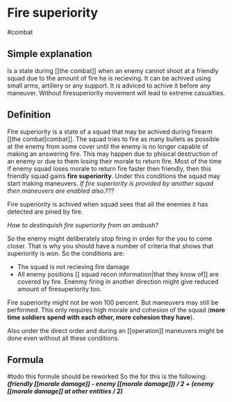 # Fire superiority
#combat
## Simple explanation
Is a state during [[the combat]] when an enemy cannot shoot at a friendly squad due to the amount of fire he is recieving. It can be achived using small arms, artillery or any support.
It is adviced to achive it before any maneuver.
Without firesuperiority movement will lead to extreme casualties.

## Definition
FIre superiority is a state of a squad that may be achived during firearm [[the combat|combat]]. The squad tries to fire as many bullets as possible at the enemy from some cover until the enemy is no longer capable of making an answering fire. This may happen due to phisical destruction of an enemy or due to them losing their morale to return fire. 
Most of the time if enemy squad loses morale to return fire faster then friendly, then this friendly squad gains **fire superiority**. Under this conditions the squad may start making maneuvers.
*If fire superiority is provided by another squad then maneuvers are enabled also.???*

Fire superiority is achived when squad sees that all the enemies it has detected are pined by fire.

*How to destinquish fire superiority from an ambush?*

So the enemy might deliberately stop firing in order for the you to come closer.
That is why you should have a number of criteria that shows that superiority is won.
So the conditions are:
 - The squad is not recieving fire damage
 - All enemy positions [[ squad recon information|that they know of]] are covered by fire. Enenmy firing in another direction might give reduced amount of firesuperiority too.


Fire superiority might not be won 100 percent. But maneuvers may still be performed. This only requires high morale and cohesion of the squad (**more time soldiers spend with each other, more cohesion they have**).

Also under the direct order and during an [[operation]] maneuvers might be done even without all these conditions.

## Formula
#todo this formule should be reworked
So the for this is the following:
***(friendly [[morale damage]] - enemy [[morale damage]]) / 2 + (enemy [[morale damage]] at other entities / 2)***

